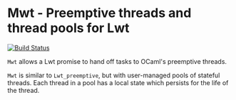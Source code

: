 # Mwt - Preemptive threads and thread pools for Lwt

[![Build Status](https://travis-ci.com/hcarty/mwt.svg?branch=master)](https://travis-ci.com/hcarty/mwt)

`Mwt` allows a Lwt promise to hand off tasks to OCaml's preemptive threads.

`Mwt` is similar to `Lwt_preemptive`, but with user-managed pools of stateful
threads.  Each thread in a pool has a local state which persists for the life
of the thread.
